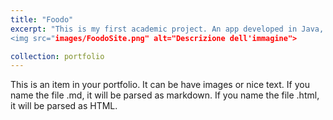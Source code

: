 ```yaml
---
title: "Foodo"
excerpt: "This is my first academic project. An app developed in Java, javafx, that helps in cooking.
<img src="images/FoodoSite.png" alt="Descrizione dell'immagine">

collection: portfolio
---
```


This is an item in your portfolio. It can be have images or nice text. If you name the file .md, it will be parsed as markdown. If you name the file .html, it will be parsed as HTML. 
